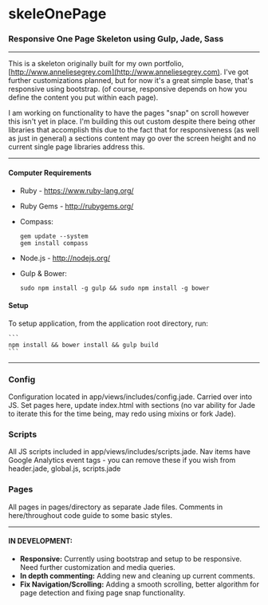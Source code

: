 # skeleOnePage
### Responsive One Page Skeleton using Gulp, Jade, Sass
----
This is a skeleton originally built for my own portfolio, [http://www.anneliesegrey.com](http://www.anneliesegrey.com). I've got further customizations planned, but for now it's a great simple base, that's responsive using bootstrap. (of course, responsive depends on how you define the content you put within each page).

I am working on functionality to have the pages "snap" on scroll however this isn't yet in place. I'm building this out custom despite there being other libraries that accomplish this due to the fact that for responsiveness (as well as just in general) a sections content may go over the screen height and no current single page libraries address this. 

----
#### Computer Requirements
 * Ruby - https://www.ruby-lang.org/
 * Ruby Gems - http://rubygems.org/
 * Compass:

	```
	gem update --system
	gem install compass
	```

 * Node.js - http://nodejs.org/
 * Gulp & Bower:
	
	```
	sudo npm install -g gulp && sudo npm install -g bower 
	```

#### Setup
To setup application, from the application root directory, run:

	```
	npm install && bower install && gulp build
	```
----
### Config
Configuration located in app/views/includes/config.jade. Carried over into JS. Set pages here, update index.html with sections (no var ability for Jade to iterate this for the time being, may redo using mixins or fork Jade).

### Scripts
All JS scripts included in app/views/includes/scripts.jade. Nav items have Google Analytics event tags - you can remove these if you wish from header.jade, global.js, scripts.jade

### Pages
All pages in pages/directory as separate Jade files. Comments in here/throughout code guide to some basic styles.

----
#### IN DEVELOPMENT:
- **Responsive:** Currently using bootstrap and setup to be responsive. Need further customization and media queries.
- **In depth commenting:** Adding new and cleaning up current comments.
- **Fix Navigation/Scrolling:** Adding a smooth scrolling, better algorithm for page detection and fixing page snap functionality.

